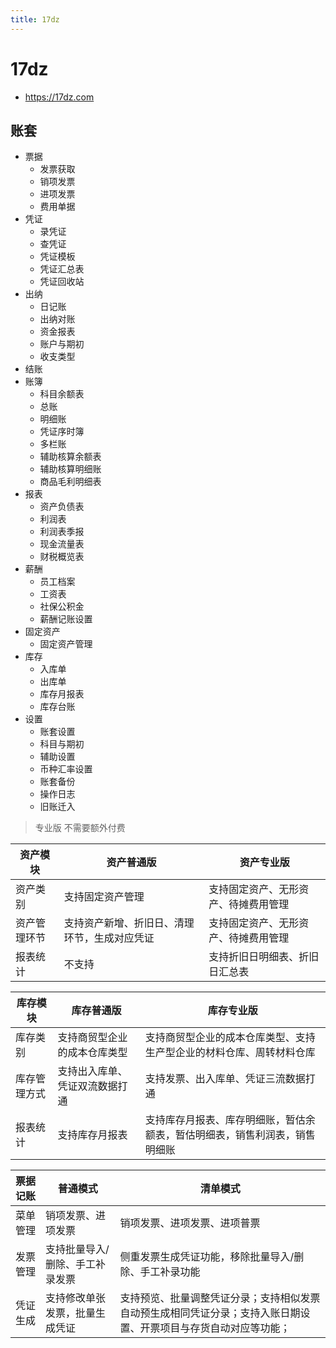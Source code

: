 ```yaml
---
title: 17dz
---
```


# 17dz

- https://17dz.com

## 账套

- 票据
  - 发票获取
  - 销项发票
  - 进项发票
  - 费用单据
- 凭证
  - 录凭证
  - 查凭证
  - 凭证模板
  - 凭证汇总表
  - 凭证回收站
- 出纳
  - 日记账
  - 出纳对账
  - 资金报表
  - 账户与期初
  - 收支类型
- 结账
- 账簿
  - 科目余额表
  - 总账
  - 明细账
  - 凭证序时簿
  - 多栏账
  - 辅助核算余额表
  - 辅助核算明细账
  - 商品毛利明细表
- 报表
  - 资产负债表
  - 利润表
  - 利润表季报
  - 现金流量表
  - 财税概览表
- 薪酬
  - 员工档案
  - 工资表
  - 社保公积金
  - 薪酬记账设置
- 固定资产
  - 固定资产管理
- 库存
  - 入库单
  - 出库单
  - 库存月报表
  - 库存台账
- 设置
  - 账套设置
  - 科目与期初
  - 辅助设置
  - 币种汇率设置
  - 账套备份
  - 操作日志
  - 旧账迁入

> 专业版 不需要额外付费

| 资产模块     | 资产普通版                                   | 资产专业版                           |
| ------------ | -------------------------------------------- | ------------------------------------ |
| 资产类别     | 支持固定资产管理                             | 支持固定资产、无形资产、待摊费用管理 |
| 资产管理环节 | 支持资产新增、折旧日、清理环节，生成对应凭证 | 支持固定资产、无形资产、待摊费用管理 |
| 报表统计     | 不支持                                       | 支持折旧日明细表、折旧日汇总表       |

| 库存模块     | 库存普通版                     | 库存专业版                                                                 |
| ------------ | ------------------------------ | -------------------------------------------------------------------------- |
| 库存类别     | 支持商贸型企业的成本仓库类型   | 支持商贸型企业的成本仓库类型、支持生产型企业的材料仓库、周转材料仓库       |
| 库存管理方式 | 支持出入库单、凭证双流数据打通 | 支持发票、出入库单、凭证三流数据打通                                       |
| 报表统计     | 支持库存月报表                 | 支持库存月报表、库存明细账，暂估余额表，暂估明细表，销售利润表，销售明细账 |

| 票据记账 | 普通模式                        | 清单模式                                                                                                         |
| -------- | ------------------------------- | ---------------------------------------------------------------------------------------------------------------- |
| 菜单管理 | 销项发票、进项发票              | 销项发票、进项发票、进项普票                                                                                     |
| 发票管理 | 支持批量导入/删除、手工补录发票 | 侧重发票生成凭证功能，移除批量导入/删除、手工补录功能                                                            |
| 凭证生成 | 支持修改单张发票，批量生成凭证  | 支持预览、批量调整凭证分录；支持相似发票自动预生成相同凭证分录；支持入账日期设置、开票项目与存货自动对应等功能； |
